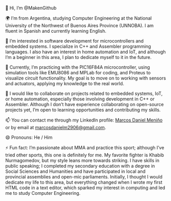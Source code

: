 👋 Hi, I’m @MakenGithub

🌍 I’m from Argentina, studying Computer Engineering at the National University of the Northwest of Buenos Aires Province (UNNOBA). I am fluent in Spanish and currently learning English.

👀 I’m interested in software development for microcontrollers and embedded systems. I specialize in C++ and Assembler programming languages. I also have an interest in home automation and IoT, and although I’m a beginner in this area, I plan to dedicate myself to it in the future.

🌱 Currently, I’m practicing with the PIC16F84A microcontroller, using simulation tools like EMU8086 and MPLab for coding, and Proteus to visualize circuit functionality. My goal is to move on to working with sensors and actuators, applying my knowledge to the real world.

💞️ I would like to collaborate on projects related to embedded systems, IoT, or home automation, especially those involving development in C++ or Assembler. Although I don’t have experience collaborating on open-source projects yet, I’m open to learning opportunities and contributing my skills.

📫 You can contact me through my LinkedIn profile: [Marcos Daniel Meniño](https://www.linkedin.com/in/marcos-daniel-meni%C3%B1o-b62975301/) or by email at [marcosdanielm2906@gmail.com](mailto:marcosdanielm2906@gmail.com).

😄 Pronouns: He / Him

⚡ Fun fact: I’m passionate about MMA and practice this sport; although I’ve tried other sports, this one is definitely for me. My favorite fighter is Khabib Nurmagomedov, but my style leans more towards striking. I have skills in public speaking; I completed my secondary education with a degree in Social Sciences and Humanities and have participated in local and provincial assemblies and open-mic parliaments. Initially, I thought I would dedicate my life to this area, but everything changed when I wrote my first HTML code in a text editor, which sparked my interest in computing and led me to study Computer Engineering.
